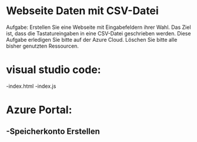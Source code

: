 # Webseite Daten mit CSV-Datei
Aufgabe:
Erstellen Sie eine Webseite mit Eingabefeldern ihrer Wahl. Das Ziel ist, dass die Tastatureingaben in eine CSV-Datei geschrieben werden. Diese Aufgabe erledigen Sie bitte auf der Azure Cloud. Löschen Sie bitte alle bisher genutzten Ressourcen.

# visual studio code: 
-index.html
-index.js

# Azure Portal:
-Speicherkonto Erstellen
-










